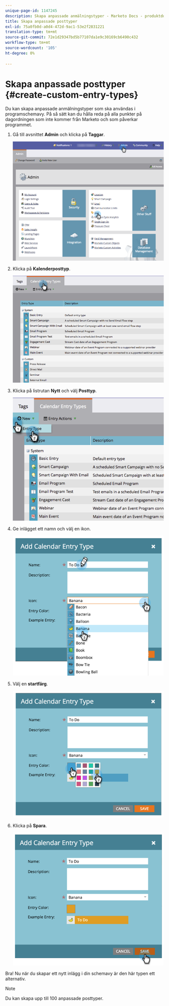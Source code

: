 ```yaml
---
unique-page-id: 1147245
description: Skapa anpassade anmälningstyper - Marketo Docs - produktdokumentation
title: Skapa anpassade posttyper
exl-id: 75a0fb0d-a0d4-472d-9ac1-53e2f2831221
translation-type: tm+mt
source-git-commit: 72e1d29347bd5b77107da1e9c30169cb6490c432
workflow-type: tm+mt
source-wordcount: '105'
ht-degree: 0%

---
```


# Skapa anpassade posttyper {#create-custom-entry-types}

Du kan skapa anpassade anmälningstyper som ska användas i programschemavy. På så sätt kan du hålla reda på alla punkter på dagordningen som inte kommer från Marketo och som påverkar programmet.

1. Gå till avsnittet **Admin** och klicka på **Taggar**.

   ![](assets/admintags.png)

1. Klicka på **Kalenderposttyp**.

   ![](assets/image2014-9-15-15-3a41-3a33.png)

1. Klicka på listrutan **Nytt** och välj **Posttyp**.

   ![](assets/image2014-9-15-15-3a41-3a58.png)

1. Ge inlägget ett namn och välj en ikon.

   ![](assets/image2014-9-15-16-3a11-3a24.png)

1. Välj en **startfärg**.

   ![](assets/image2014-9-15-16-3a3-3a55.png)

1. Klicka på **Spara**.

   ![](assets/image2014-9-15-16-3a4-3a14.png)

Bra! Nu när du skapar ett nytt inlägg i din schemavy är den här typen ett alternativ.

>[!NOTE]
>
>Du kan skapa upp till 100 anpassade posttyper.
